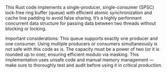 This Rust code implements a single-producer, single-consumer (SPSC) lock-free ring buffer (queue) with efficient atomic synchronization and cache line padding to avoid false sharing. It’s a highly performant concurrent data structure for passing data between two threads without blocking or locking.

Important considerations:
This queue supports exactly one producer and one consumer. Using multiple producers or consumers simultaneously is not safe with this code as is.
The capacity must be a power of two (or it is rounded up to one), ensuring efficient modulo via masking.
This implementation uses unsafe code and manual memory management — make sure to thoroughly test and audit before using it in critical production.